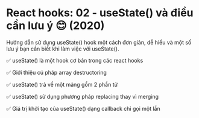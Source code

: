 # React hooks: 02 - useState() và điều cần lưu ý 😊 (2020)

Hướng dẫn sử dụng useState() hook một cách đơn giản, dễ hiểu và một số lưu ý bạn cần biết khi làm việc với useState().

✅ useState() là một hook cơ bản trong các react hooks

✅ Giới thiệu cú pháp array destructoring

✅ useState() trả về một mảng gồm 2 phần tử

✅ useState() sử dụng phương pháp replacing thay vì merging

✅ Giá trị khởi tạo của useState() dạng callback chỉ gọi một lần
